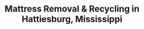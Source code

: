 ---
layout: location.njk
title: "Mattress Removal & Recycling in Hattiesburg, Mississippi"
metaDescription: "Professional mattress pickup and eco-friendly disposal in Hattiesburg, MS. Next-day service for $125. Serving USM campus, downtown, and all neighborhoods."
permalink: /mattress-removal/mississippi/hattiesburg/
state: "Mississippi"
stateSlug: "mississippi"
city: "Hattiesburg"
citySlug: "hattiesburg"
zip: "39401"
latitude: 31.3271
longitude: -89.2903
tier: 2
population: 48730
businessLicense: "MS-HAT-2025-002"
pricing:
  oneItem: 125
  twoItems: 155
  threeItems: 180
  isPopular: twoItems
serviceArea: "Hattiesburg, Mississippi and surrounding Forrest and Lamar County communities"
neighborhoods: [
  {
    "name": "Downtown Historic District",
    "zipCodes": ["39401"]
  },
  {
    "name": "University District",
    "zipCodes": ["39402"]
  },
  {
    "name": "Oak Grove",
    "zipCodes": ["39402"]
  },
  {
    "name": "Cypress",
    "zipCodes": ["39404"]
  },
  {
    "name": "Woodville",
    "zipCodes": ["39404"]
  },
  {
    "name": "Arnold Line",
    "zipCodes": ["39406"]
  },
  {
    "name": "Palmers Crossing",
    "zipCodes": ["39406"]
  },
  {
    "name": "Lamar Park",
    "zipCodes": ["39401"]
  },
  {
    "name": "Indian Springs",
    "zipCodes": ["39402"]
  },
  {
    "name": "Glendale",
    "zipCodes": ["39403"]
  },
  {
    "name": "Sunrise",
    "zipCodes": ["39402"]
  },
  {
    "name": "Barrontown",
    "zipCodes": ["39401"]
  },
  {
    "name": "Batson",
    "zipCodes": ["39406"]
  },
  {
    "name": "Dixie Pine",
    "zipCodes": ["39404"]
  },
  {
    "name": "Eatonville",
    "zipCodes": ["39401"]
  },
  {
    "name": "Maybank",
    "zipCodes": ["39406"]
  },
  {
    "name": "Leeville",
    "zipCodes": ["39402"]
  },
  {
    "name": "Carterville",
    "zipCodes": ["39406"]
  },
  {
    "name": "Macedonia",
    "zipCodes": ["39404"]
  },
  {
    "name": "Runnelstown",
    "zipCodes": ["39402"]
  }
]
zipCodes:
  - "39401"
  - "39402"
  - "39403"
  - "39404"
  - "39406"
  - "39407"
recyclingPartners:
  - "Southeast Recycling Network"
  - "Mississippi Environmental Services"
  - "Regional Processing Centers"
nearbyCities:
  - name: "Jackson"
    slug: "jackson"
    distance: 90
    isSuburb: false
  - name: "Gulfport"
    slug: "gulfport"
    distance: 110
    isSuburb: false
  - name: "Meridian"
    slug: "meridian"
    distance: 85
    isSuburb: false
reviews:
  count: 42
  featured:
    - text: "Quick pickup near campus. Had it to the curb, they grabbed it next day. Perfect for broke college kids lol"
      author: "Jake M."
      neighborhood: "University District"
    - text: "Exceptional service during our Victorian home's holiday tour preparation. We needed three bedrooms refreshed before guests arrived for the Candlelit Christmas event. The team collected our old mattresses promptly from the curb, allowing us to focus on decorating. Their reliability was crucial during such a busy time - downtown Hattiesburg was bustling with tour preparations, yet they arrived exactly when scheduled. Professional, courteous, and they clearly understand how important these community events are to our historic district. Would absolutely recommend to fellow Victorian homeowners preparing for any major hosting."
      author: "Margaret Chen"
      neighborhood: "Downtown Historic District"
    - text: "Works. Called Monday, picked up Wednesday. Fair price."
      author: "Tom"
      neighborhood: "Oak Grove"
faqs:
  - question: "How quickly can you pick up mattresses in Hattiesburg?"
    answer: "Next-day curbside pickup throughout the Hub City. We often accommodate same-day requests during USM move-outs or before major events like HUBFEST."
  - question: "Do you serve all Hattiesburg neighborhoods?"
    answer: "Yes, from USM Golden Eagles campus to downtown's arts district, The Avenues to Oak Grove - every neighborhood in the Hub City gets curbside pickup service."
  - question: "What's included in your $125 curbside pickup?"
    answer: "Complete service: curbside collection, loading, transportation, and eco-friendly disposal. No hidden fees for specific neighborhoods or weekend service."
  - question: "Where should I place my mattress for pickup?"
    answer: "Simply place your mattress curbside or at your property's street access. No need to bring it inside doorways or navigate stairs - we collect from the curb."
  - question: "Do I need to wrap my mattress before pickup?"
    answer: "No preparation needed. Unlike Republic Services bulk pickup requirements, just place it curbside and we handle everything from there."
  - question: "Are you licensed in Forrest County?"
    answer: "Yes, fully licensed for mattress disposal in Forrest County with documented environmental compliance for rental properties and businesses."
  - question: "Can you coordinate around downtown Hattiesburg events?"
    answer: "Absolutely. We work around the Victorian Candlelit Christmas tour, Live at Five concerts, HUBFEST, and other Hub City events that affect street access."
  - question: "How does your service compare to city bulk pickup?"
    answer: "City Action Line (601-545-4500) bulk pickup follows rigid weekly routes. We provide flexible next-day curbside service that works with Hattiesburg's event calendar and academic schedule."

pageContent:
  heroDescription: "Curbside mattress pickup and eco-friendly disposal serving the Hub City's transportation crossroads. Next-day service for USM Golden Eagles, downtown residents, and families throughout Hattiesburg's historic neighborhoods."
  aboutService: "Need curbside mattress removal in the Hub City? Just get your mattress to the curb, and we handle the rest. Our next-day pickup serves every neighborhood from the USM Golden Eagles campus to downtown's revitalized arts district. As Hattiesburg's transportation crossroads at Interstate 59 and Highways 49, 98, and 11 shaped our logistics heritage, we bring that same efficiency to your mattress disposal. Whether you're a student transitioning between semesters, a downtown resident upgrading for HUBFEST hosting, or clearing out after the Victorian Candlelit Christmas home tour season, simply place your mattress curbside and we'll collect it promptly. Our team coordinates around the Hub City's unique rhythm - from USM Golden Eagles move-in periods to downtown Live at Five concert nights - ensuring pickup fits your schedule."
  serviceAreasIntro: "As the Hub City where major transportation routes converge, we efficiently serve every Hattiesburg neighborhood with curbside pickup. From The Avenues family-friendly streets to University District rental areas, from the revitalized downtown arts scene to historic Victorian neighborhoods - simply place your mattress curbside for collection:"
  regulationsCompliance: "As the Hub City grows with downtown loft conversions and new USM Golden Eagles housing, mattress disposal needs spike during key times. City bulk pickup through Action Line (601-545-4500) can't match the pace of student move-outs or the Victorian Candlelit Christmas home preparation rush. Republic Services bulk routes don't align with HUBFEST cleanup or semester transitions when the whole town's in motion. Our curbside service cuts through this complexity - no wrapping requirements, no waiting for city schedules, just reliable next-day pickup that works with Hattiesburg's event calendar and academic rhythm."
  environmentalImpact: "The Hub City's transportation heritage makes us natural leaders in efficient, sustainable logistics. While Mississippi lacks the state mattress recycling programs of California or Oregon, we partner with licensed facilities using our Interstate 59 access for optimal routing to regional processing centers. Steel springs from USM dorms and downtown loft conversions become construction materials, while foam supports southeastern manufacturing. This approach aligns with Southern Miss's sustainability initiatives and downtown Hattiesburg's green development goals. Our service provides documented proof of proper handling - essential for the growing number of rental properties serving USM students and downtown arts district residents."
  howItWorksScheduling: "Next-day appointments available throughout Hattiesburg. We coordinate around USM academic schedules and work within city requirements for residential and commercial areas."
  howItWorksService: "Licensed team collects your curbside mattress using professional equipment designed for Hub City efficiency. We navigate Hattiesburg's diverse neighborhoods with local expertise - from busy USM rental districts to quiet Avenues family streets to bustling downtown arts areas."
  howItWorksDisposal: "Your mattress goes to certified recycling facilities supporting Mississippi's environmental initiatives and Hattiesburg's community sustainability goals."
  sidebarStats:
    mattressesRemoved: "1,247"
---